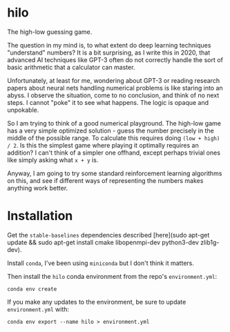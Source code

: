 # hilo
The high-low guessing game.

The question in my mind is, to what extent do deep learning techniques
"understand" numbers? It is a bit surprising, as I write this in 2020,
that advanced AI techniques like GPT-3 often do not correctly handle
the sort of basic arithmetic that a calculator can master.

Unfortunately, at least for me, wondering about GPT-3 or reading
research papers about neural nets handling numerical problems is like
staring into an abyss. I observe the situation, come to no conclusion,
and think of no next steps. I cannot "poke" it to see what
happens. The logic is opaque and unpokable.

So I am trying to think of a good numerical playground. The high-low
game has a very simple optimized solution - guess the number precisely
in the middle of the possible range. To calculate this requires doing
`(low + high) / 2`. Is this the simplest game where playing it
optimally requires an addition? I can't think of a simpler one
offhand, except perhaps trivial ones like simply asking what `x + y`
is.

Anyway, I am going to try some standard reinforcement learning
algorithms on this, and see if different ways of representing the
numbers makes anything work better.

# Installation

Get the `stable-baselines` dependencies described [here](sudo apt-get update && sudo apt-get install cmake libopenmpi-dev python3-dev zlib1g-dev).

Install `conda`, I've been using `miniconda` but I don't think it matters.

Then install the `hilo` conda environment from the repo's `environment.yml`:

```
conda env create
```

If you make any updates to the environment, be sure to update `environment.yml` with:

```
conda env export --name hilo > environment.yml
```
